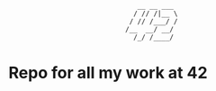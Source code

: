                                     __ __ ___ 
                                   / // /|__ \
                                  / // /___/ /
                                 /__  __/ __/ 
                                   /_/ /____/ 
                                              
# Repo for all my work at 42
